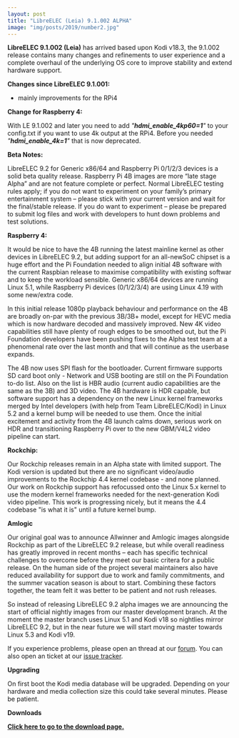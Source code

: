 ```yaml
---
layout: post
title: "LibreELEC (Leia) 9.1.002 ALPHA"
image: "img/posts/2019/number2.jpg"
---
```


**LibreELEC 9.1.002 (Leia)** has arrived based upon Kodi v18.3, the 9.1.002 release contains many changes and refinements to user experience and a complete overhaul of the underlying OS core to improve stability and extend hardware support.

**Changes since LibreELEC 9.1.001:**

- mainly improvements for the RPi4

**Change for Raspberry 4:**

With LE 9.1.002 and later you need to add _"**hdmi\_enable\_4kp60=1**"_ to your config.txt if you want to use 4k output at the RPi4. Before you needed _"**hdmi\_enable\_4k=1**"_ that is now deprecated.

**Beta Notes:**

LibreELEC 9.2 for Generic x86/64 and Raspberry Pi 0/1/2/3 devices is a solid beta quality release. Raspberry Pi 4B images are more “late stage Alpha” and are not feature complete or perfect. Normal LibreELEC testing rules apply; if you do not want to experiment on your family’s primary entertainment system – please stick with your current version and wait for the final/stable release. If you do want to experiment – please be prepared to submit log files and work with developers to hunt down problems and test solutions.

**Raspberry 4:**

It would be nice to have the 4B running the latest mainline kernel as other devices in LibreELEC 9.2, but adding support for an all-newSoC chipset is a huge effort and the Pi Foundation needed to align initial 4B software with the current Raspbian release to maximise compatibility with existing softwar and to keep the workload sensible. Generic x86/64 devices are running Linux 5.1, while Raspberry Pi devices (0/1/2/3/4) are using Linux 4.19 with some new/extra code.

In this initial release 1080p playback behaviour and performance on the 4B are broadly on-par with the previous 3B/3B+ model, except for HEVC media which is now hardware decoded and massively improved. New 4K video capabilities still have plenty of rough edges to be smoothed out, but the Pi Foundation developers have been pushing fixes to the Alpha test team at a phenomenal rate over the last month and that will continue as the userbase expands.

The 4B now uses SPI flash for the bootloader. Current firmware supports SD card boot only - Network and USB booting are still on the Pi Foundation to-do list. Also on the list is HBR audio (current audio capabilities are the same as the 3B) and 3D video. The 4B hardware is HDR capable, but software support has a dependency on the new Linux kernel frameworks merged by Intel developers (with help from Team LibreELEC/Kodi) in Linux 5.2 and a kernel bump will be needed to use them. Once the initial excitement and activity from the 4B launch calms down, serious work on HDR and transitioning Raspberry Pi over to the new GBM/V4L2 video pipeline can start.

**Rockchip:**

Our Rockchip releases remain in an Alpha state with limited support. The Kodi version is updated but there are no significant video/audio improvements to the Rockchip 4.4 kernel codebase - and none planned. Our work on Rockchip support has refocussed onto the Linux 5.x kernel to use the modern kernel frameworks needed for the next-generation Kodi video pipeline. This work is progressing nicely, but it means the 4.4 codebase "is what it is" until a future kernel bump.

**Amlogic**

Our original goal was to announce Allwinner and Amlogic images alongside Rockchip as part of the LibreELEC 9.2 release, but while overall readiness has greatly improved in recent months – each has specific technical challenges to overcome before they meet our basic critera for a public release. On the human side of the project several maintainers also have reduced availability for support due to work and family commitments, and the summer vacation season is about to start. Combining these factors together, the team felt it was better to be patient and not rush releases.  
  
So instead of releasing LibreELEC 9.2 alpha images we are announcing the start of official nightly images from our master development branch. At the moment the master branch uses Linux 5.1 and Kodi v18 so nightlies mirror LibreELEC 9.2, but in the near future we will start moving master towards Linux 5.3 and Kodi v19.

If you experience problems, please open an thread at our [forum](https://forum.libreelec.tv). You can also open an ticket at our [issue tracker](https://forum.libreelec.tv/core/ticketsystem/).

**Upgrading**

On first boot the Kodi media database will be upgraded. Depending on your hardware and media collection size this could take several minutes. Please be patient.

**Downloads**

[**Click here to go to the download page.**](https://libreelec.tv/downloads_new/)
